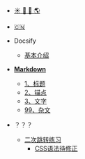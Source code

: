 <!-- _navbar.md -->

* [:sunny: :sunflower: :crescent_moon: :earth_americas:](/#)
* [:cn:](/zh-cn/)

* Docsify
    * [基本介绍](README.md "还可以这么操作")

* [**Markdown**](markdown/README.md)
    * [1、标题](markdown/1标题.md)
    * [2、锚点](markdown/2锚点.md)
    * [3、文字](markdown/3文字.md)
    * [99、杂文](markdown/99杂.md)

* ？？？
    * [二次跳转练习](exercise/Vue.md)
        * [CSS语法待修正](exercise/Helpers.md)
 